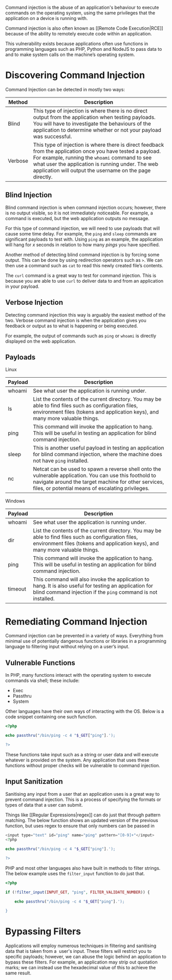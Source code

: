Command injection is the abuse of an application's behaviour to execute commands on the operating system, using the same privileges that the application on a device is running with.

Command injection is also often known as [[Remote Code Execution|RCE]] because of the ability to remotely execute code within an application.

This vulnerability exists because applications often use functions in programming languages such as PHP, Python and NodeJS to pass data to and to make system calls on the machine’s operating system.

# Discovering Command Injection

Command Injection can be detected in mostly two ways:

|**Method**|**Description**|
|---|---|
|Blind|This type of injection is where there is no direct output from the application when testing payloads. You will have to investigate the behaviours of the application to determine whether or not your payload was successful.|
|Verbose|This type of injection is where there is direct feedback from the application once you have tested a payload. For example, running the `whoami` command to see what user the application is running under. The web application will output the username on the page directly.|

## Blind Injection

Blind command injection is when command injection occurs; however, there is no output visible, so it is not immediately noticeable. For example, a command is executed, but the web application outputs no message.

For this type of command injection, we will need to use payloads that will cause some time delay. For example, the `ping` and `sleep` commands are significant payloads to test with. Using `ping` as an example, the application will hang for _x_ seconds in relation to how many _pings_ you have specified.

Another method of detecting blind command injection is by forcing some output. This can be done by using redirection operators such as `>`. We can then use a command such as `cat` to read this newly created file’s contents.

The `curl` command is a great way to test for command injection. This is because you are able to use `curl` to deliver data to and from an application in your payload.

## Verbose Injection

Detecting command injection this way is arguably the easiest method of the two. Verbose command injection is when the application gives you feedback or output as to what is happening or being executed.

For example, the output of commands such as `ping` or `whoami` is directly displayed on the web application.

## Payloads

Linux

|**Payload**|**Description**|
|---|---|
|whoami|See what user the application is running under.|
|ls|List the contents of the current directory. You may be able to find files such as configuration files, environment files (tokens and application keys), and many more valuable things.|
|ping|This command will invoke the application to hang. This will be useful in testing an application for blind command injection.|
|sleep|This is another useful payload in testing an application for blind command injection, where the machine does not have `ping` installed.|
|nc|Netcat can be used to spawn a reverse shell onto the vulnerable application. You can use this foothold to navigate around the target machine for other services, files, or potential means of escalating privileges.|

  

Windows

|**Payload**|**Description**|
|---|---|
|whoami|See what user the application is running under.|
|dir|List the contents of the current directory. You may be able to find files such as configuration files, environment files (tokens and application keys), and many more valuable things.|
|ping|This command will invoke the application to hang. This will be useful in testing an application for blind command injection.|
|timeout|This command will also invoke the application to hang. It is also useful for testing an application for blind command injection if the `ping` command is not installed.|

# Remediating Command Injection

Command injection can be prevented in a variety of ways. Everything from minimal use of potentially dangerous functions or libraries in a programming language to filtering input without relying on a user’s input.

## Vulnerable Functions

In PHP, many functions interact with the operating system to execute commands via shell; these include:

- Exec
- Passthru
- System

Other languages have their own ways of interacting with the OS. Below is a code snippet containing one such function.

```php
<?php

echo passthru("/bin/ping -c 4 "$_GET["ping"].');

?>
```

These functions take input such as a string or user data and will execute whatever is provided on the system. Any application that uses these functions without proper checks will be vulnerable to command injection.

## Input Sanitization

Sanitising any input from a user that an application uses is a great way to prevent command injection. This is a process of specifying the formats or types of data that a user can submit.

Things like [[Regular Expressions|regex]] can do just that through pattern matching. The below function shows an updated version of the previous function, but uses regex to ensure that only numbers can be passed in

```php
<input type="text" id="ping" name="ping" pattern="[0-9]+"</input>
<?php

echo passthru("/bin/ping -c 4 "$_GET["ping"].');

?>
```

PHP and most other languages also have built in methods to filter strings. The below example uses the `filter_input` function to do just that.

```php
<?php

if (!filter_input(INPUT_GET, "ping", FILTER_VALIDATE_NUMBER)) {

	echo passthru("/bin/ping -c 4 "$_GET["ping"].');

}
```

# Bypassing Filters

Applications will employ numerous techniques in filtering and sanitising data that is taken from a  user's input. These filters will restrict you to specific payloads; however, we can abuse the logic behind an application to bypass these filters. For example, an application may strip out quotation marks; we can instead use the hexadecimal value of this to achieve the same result.